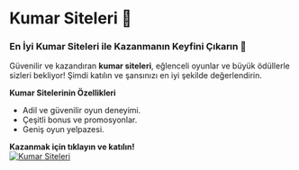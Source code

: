 # Kumar Siteleri 🖤

### **En İyi Kumar Siteleri ile Kazanmanın Keyfini Çıkarın 🎲**  
Güvenilir ve kazandıran **kumar siteleri**, eğlenceli oyunlar ve büyük ödüllerle sizleri bekliyor! Şimdi katılın ve şansınızı en iyi şekilde değerlendirin.  

**Kumar Sitelerinin Özellikleri**  
- Adil ve güvenilir oyun deneyimi.  
- Çeşitli bonus ve promosyonlar.  
- Geniş oyun yelpazesi.  

**Kazanmak için tıklayın ve katılın!**  
<a href="https://t.me/+lr-TNRFBi05kOTQ6" target="_blank"><img src="https://i.hizliresim.com/1d7hvuc.png" alt="Kumar Siteleri" style="max-width: 100%;"></a>  
